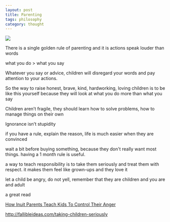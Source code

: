 ```yaml
---
layout: post
title: Parenting
tags: philosophy 
category: thought
---
```


![](https://images.unsplash.com/photo-1503454537195-1dcabb73ffb9?ixlib=rb-1.2.1&ixid=eyJhcHBfaWQiOjEyMDd9&auto=format&fit=crop&w=600&q=80)

There is a single golden rule of parenting and it is actions speak louder than words 

what you do > what you say 

Whatever you say or advice, children will disregard your words and pay attention to your actions. 

So the way to raise honest, brave, kind, hardworking, loving children is to be like this yourself because they will look at what you do more than what you say 

Children aren’t fragile, they should learn how to solve problems, how to manage things on their own 

Ignorance isn’t stupidity

if you have a rule, explain the reason, life is much easier when they are convinced

wait a bit before buying something, because they don't really want most things. having a 1 month rule is useful.

a way to teach responsibility is to take them seriously and treat them with respect. it makes them feel like grown-ups and they love it 

let a child  be angry, do not yell, remember that they are children and you are and adult  

a great read 

[How Inuit Parents Teach Kids To Control Their Anger](https://www.npr.org/sections/goatsandsoda/2019/03/13/685533353/a-playful-way-to-teach-kids-to-control-their-anger)

<http://fallibleideas.com/taking-children-seriously>